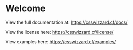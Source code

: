 # Welcome


View the full documentation at: https://csswizzard.cf/docs/


View the license here: https://csswizzard.cf/license/


View examples here: https://csswizzard.cf/examples/
